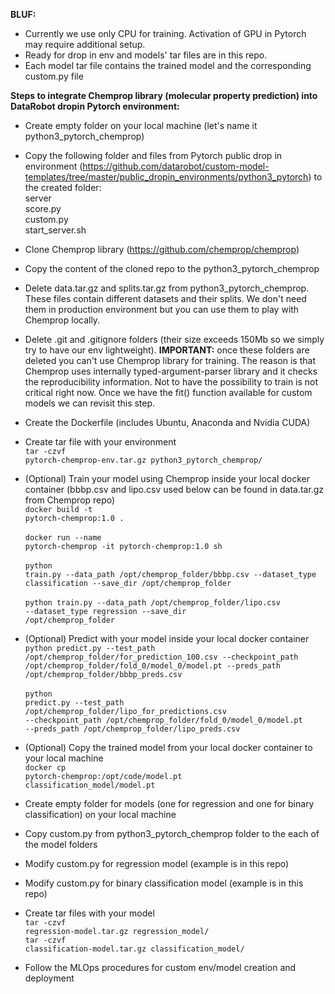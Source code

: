 <b>BLUF:</b>
- Currently we use only CPU for training. Activation of GPU in Pytorch may require additional setup.
- Ready for drop in env and models' tar files are in this repo.
- Each model tar file contains the trained model and the corresponding custom.py file


<b>Steps to integrate Chemprop library (molecular property prediction) into DataRobot dropin Pytorch environment:</b>

- Create empty folder on your local machine (let's name it python3_pytorch_chemprop)

- Copy the following folder and files from Pytorch public drop in environment (https://github.com/datarobot/custom-model-templates/tree/master/public_dropin_environments/python3_pytorch) to the created folder:<br>
  server<br>
  score.py<br>
  custom.py<br>
  start_server.sh<br>

- Clone Chemprop library (https://github.com/chemprop/chemprop)

- Copy the content of the cloned repo to the python3_pytorch_chemprop

- Delete data.tar.gz and splits.tar.gz from python3_pytorch_chemprop. These files contain different datasets and their splits. We don't need them in production environment but you can use them to play with Chemprop locally.

- Delete .git and .gitignore folders (their size exceeds 150Mb so we simply try to have our env lightweight).
<b>IMPORTANT:</b> once these folders are deleted you can't use Chemprop library for training.
The reason is that Chemprop uses internally typed-argument-parser library and it checks the reproducibility information.
Not to have the possibility to train is not critical right now. Once we have the fit() function available for custom models we can revisit this step.

- Create the Dockerfile (includes Ubuntu, Anaconda and Nvidia CUDA)

- Create tar file with your environment<br>
<code>tar -czvf pytorch-chemprop-env.tar.gz python3_pytorch_chemprop/</code>

- (Optional) Train your model using Chemprop inside your local docker container (bbbp.csv and lipo.csv used below can be found in data.tar.gz from Chemprop repo)<br>
<code>docker build -t pytorch-chemprop:1.0 .</code><br><br>
<code>docker run --name pytorch-chemprop -it pytorch-chemprop:1.0 sh</code><br><br>
<code>python train.py --data_path /opt/chemprop_folder/bbbp.csv --dataset_type classification --save_dir /opt/chemprop_folder</code><br><br>
<code>python train.py --data_path /opt/chemprop_folder/lipo.csv --dataset_type regression --save_dir /opt/chemprop_folder</code><br>

- (Optional) Predict with your model inside your local docker container<br>
<code>python predict.py --test_path /opt/chemprop_folder/for_prediction_100.csv --checkpoint_path /opt/chemprop_folder/fold_0/model_0/model.pt --preds_path /opt/chemprop_folder/bbbp_preds.csv</code><br><br>
<code>python predict.py --test_path /opt/chemprop_folder/lipo_for_predictions.csv --checkpoint_path /opt/chemprop_folder/fold_0/model_0/model.pt --preds_path /opt/chemprop_folder/lipo_preds.csv</code><br>

- (Optional) Copy the trained model from your local docker container to your local machine<br>
<code>docker cp pytorch-chemprop:/opt/code/model.pt classification_model/model.pt</code>

- Create empty folder for models (one for regression and one for binary classification) on your local machine

- Copy custom.py from python3_pytorch_chemprop folder to the each of the model folders

- Modify custom.py for regression model (example is in this repo)

- Modify custom.py for binary classification model (example is in this repo)

- Create tar files with your model<br>
<code>tar -czvf regression-model.tar.gz regression_model/</code><br>
<code>tar -czvf classification-model.tar.gz classification_model/</code><br>

- Follow the MLOps procedures for custom env/model creation and deployment
